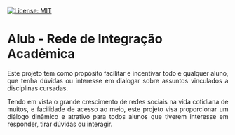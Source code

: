 
[![License: MIT](https://img.shields.io/badge/License-MIT-yellow.svg)](https://opensource.org/licenses/MIT)

# Alub - Rede de Integração Acadêmica

<p align = "justify">Este projeto tem como propósito facilitar e incentivar todo e qualquer aluno, que tenha dúvidas ou interesse em dialogar sobre assuntos vinculados a disciplinas cursadas.</p> 
<p align = "justify">Tendo em vista o grande crescimento de redes sociais na vida cotidiana de muitos, e facilidade de acesso ao meio, este projeto visa proporcionar um diálogo dinâmico e atrativo para todos alunos que tiverem interesse em responder, tirar dúvidas ou interagir.</p>

